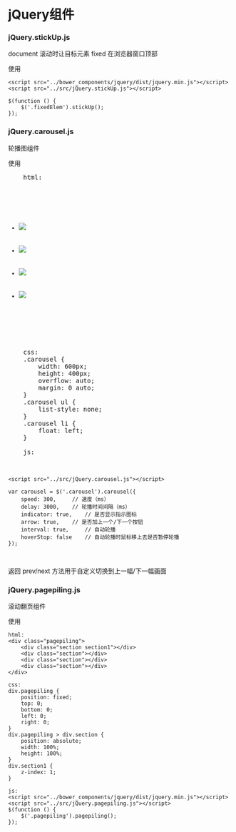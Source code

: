 # jQuery组件

### jQuery.stickUp.js

document 滚动时让目标元素 fixed 在浏览器窗口顶部

使用

    <script src="../bower_components/jquery/dist/jquery.min.js"></script>
    <script src="../src/jQuery.stickUp.js"></script>

    $(function () {
        $('.fixedElem').stickUp();
    });


### jQuery.carousel.js

轮播图组件

使用
<pre>
    html:
    <div class="carousel">
        <ul>
            <li><img src="imgs/001.jpg"></li>
            <li><img src="imgs/002.jpg"></li>
            <li><img src="imgs/003.jpg"></li>
            <li><img src="imgs/004.jpg"></li>
        </ul>
    </div>

    css:
    .carousel {
        width: 600px;
        height: 400px;
        overflow: auto;
        margin: 0 auto;
    }
    .carousel ul {
        list-style: none;
    }
    .carousel li {
        float: left;
    }

    js:
    <script src="../bower_components/jquery/dist/jquery.min.js"></script>
    <script src="../src/jQuery.carousel.js"></script>

    var carousel = $('.carousel').carousel({
        speed: 300,     // 速度（ms）
        delay: 3000,    // 轮播时间间隔（ms）
        indicator: true,    // 是否显示指示图标
        arrow: true,    // 是否加上一个/下一个按钮
        interval: true,     // 自动轮播
        hoverStop: false    // 自动轮播时鼠标移上去是否暂停轮播
    });
</pre>

返回 prev/next 方法用于自定义切换到上一幅/下一幅画面

### jQuery.pagepiling.js 

滚动翻页组件

使用

    html:
    <div class="pagepiling">
        <div class="section section1"></div>
        <div class="section"></div>
        <div class="section"></div>
        <div class="section"></div>
    </div>

    css:
    div.pagepiling {
        position: fixed;
        top: 0;
        bottom: 0;
        left: 0;
        right: 0;
    }
    div.pagepiling > div.section {
        position: absolute;
        width: 100%;
        height: 100%;
    }
    div.section1 {
        z-index: 1;
    }

    js:
    <script src="../bower_components/jquery/dist/jquery.min.js"></script>
    <script src="../src/jQuery.pagepiling.js"></script>
    $(function () {
        $('.pagepiling').pagepiling();
    });
